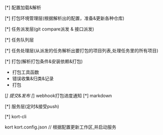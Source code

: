 [*] 配置加载&解析

[*] 打包环境管理层(根据解析出的配置，准备&更新各种仓库)

[*] 任务派发层(git compare派发 & 接口派发)

[*] 任务队列层

[*] 任务处理层(从派发的任务解析出要打包的项目列表,处理任务里的所有项目)

[*] 打包(解析打包条件&安装依赖&打包)

- 打包工具函数
- 错误收集&归类&记录
- 打包

 
[*] 提交&发布
[*] webhook打包进度通知
[*] markdown

[*] 服务层(定时&接受push)

[*] kort-cli

kort kort.config.json  // 根据配置更新工作区,并启动服务
